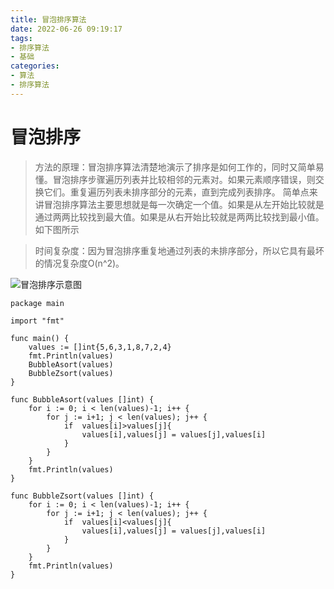 ```yaml
---
title: 冒泡排序算法
date: 2022-06-26 09:19:17
tags:
- 排序算法
- 基础
categories:
- 算法
- 排序算法
---
```

# 冒泡排序

> 方法的原理：冒泡排序算法清楚地演示了排序是如何工作的，同时又简单易懂。冒泡排序步骤遍历列表并比较相邻的元素对。如果元素顺序错误，则交换它们。重复遍历列表未排序部分的元素，直到完成列表排序。
简单点来讲冒泡排序算法主要思想就是每一次确定一个值。如果是从左开始比较就是通过两两比较找到最大值。如果是从右开始比较就是两两比较找到最小值。 如下图所示
> 

> 时间复杂度：因为冒泡排序重复地通过列表的未排序部分，所以它具有最坏的情况复杂度O(n^2)。
> 

![冒泡排序示意图](http://pic.xishng.top/img/202201171537392.gif)

```golang
package main

import "fmt"

func main() {
    values := []int{5,6,3,1,8,7,2,4}
    fmt.Println(values)
    BubbleAsort(values)
    BubbleZsort(values)
}

func BubbleAsort(values []int) {
    for i := 0; i < len(values)-1; i++ {
        for j := i+1; j < len(values); j++ {
            if  values[i]>values[j]{
                values[i],values[j] = values[j],values[i]
            }
        }
    }
    fmt.Println(values)
}

func BubbleZsort(values []int) {
    for i := 0; i < len(values)-1; i++ {
        for j := i+1; j < len(values); j++ {
            if  values[i]<values[j]{
                values[i],values[j] = values[j],values[i]
            }
        }
    }
    fmt.Println(values)
}

```